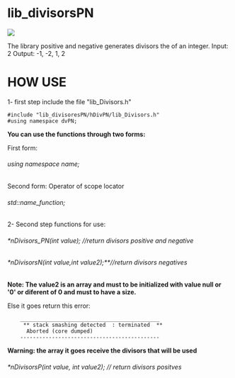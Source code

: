# lib_divisorsPN

![](https://github.com/Leumim2020/lib_divisorsPN/blob/main/image/lg.png)

The library positive and negative generates divisors the of an integer.
Input: 2
Output: -1, -2, 1, 2

# HOW USE

1- first step include the file "lib_Divisors.h"

    #include "lib_divisoresPN/hDivPN/lib_Divisors.h"
    #using namespace dvPN;
    
**You can use the functions through two forms:**

 First form: 
 
 ###### using namespace name;
 
 Second form: Operator of scope locator 
 
 ###### std::name_function; 
    
2- Second step functions for use:

###### *nDivisors_PN(int value); //return divisors positive and negative
###### *nDivisorsN(int value,int value2);**//return divisors negatives

 **Note: The value2 is an array and must to be initialized with value null or '0' or diferent of 0 and must to have a size.**
       
  Else it goes return this error:  
  
        ____________________________________________
         ** stack smashing detected  : terminated  **                      
          Aborted (core dumped)   
        --------------------------------------------
  **Warning: the array it goes receive the divisors that will be used**
  
 ###### *nDivisorsP(int value, int value2); // return divisors positves

       
      



